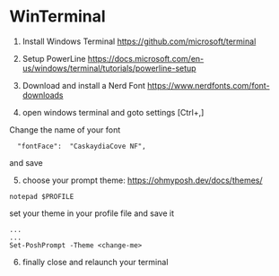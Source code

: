 ﻿# WinTerminal

1) Install Windows Terminal
https://github.com/microsoft/terminal

2) Setup PowerLine
https://docs.microsoft.com/en-us/windows/terminal/tutorials/powerline-setup

3) Download and install a Nerd Font
https://www.nerdfonts.com/font-downloads

4) open windows terminal and goto settings [Ctrl+,]

Change the name of your font 

```
  "fontFace":  "CaskaydiaCove NF",
```
 and save
 
 5) choose your prompt theme:
 https://ohmyposh.dev/docs/themes/
 
 ```
notepad $PROFILE
```
 set your theme in your profile file and save it 
```
...
...
Set-PoshPrompt -Theme <change-me>
```
 
 6) finally close and relaunch your terminal

